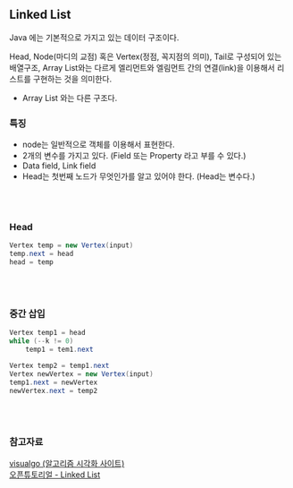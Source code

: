 ## Linked List

Java 에는 기본적으로 가지고 있는 데이터 구조이다.

Head, Node(마디의 교점) 혹은 Vertex(정점, 꼭지점의 의미), Tail로 구성되어 있는 배열구조, Array List와는 다르게 엘리먼트와 엘림먼트 간의 연결(link)을 이용해서 리스트를 구현하는 것을 의미한다.

- Array List 와는 다른 구조다.

### 특징

- node는 일반적으로 객체를 이용해서 표현한다.
- 2개의 변수를 가지고 있다. (Field 또는 Property 라고 부를 수 있다.)
- Data field, Link field
- Head는 첫번째 노드가 무엇인가를 알고 있어야 한다. (Head는 변수다.)

<br/>
<br/>

### Head

```java
Vertex temp = new Vertex(input)
temp.next = head
head = temp
```

<br/>
<br/>

### 중간 삽입

```java
Vertex temp1 = head
while (--k != 0)
    temp1 = tem1.next

Vertex temp2 = temp1.next
Vertex newVertex = new Vertex(input)
temp1.next = newVertex
newVertex.next = temp2
```

<br/>
<br/>

### 참고자료

[visualgo (알고리즘 시각화 사이트)](https://visualgo.net/ko)  
[오픈튜토리얼 - Linked List](https://opentutorials.org/module/1335/8821)
